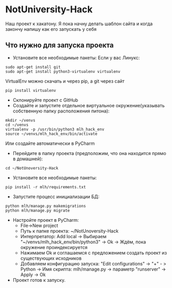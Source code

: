 # NotUniversity-Hack

Наш проект к хакатону. Я пока начну делать шаблон сайта и когда закончу напишу как его запускать у себя


Что нужно для запуска проекта
-------------

- Установите все необходимые пакеты:
Если у вас Линукс:
```
sudo apt-get install git
sudo apt-get install python3-virtualenv virtualenv  
```
VirtualEnv можно скачать и через pip, а git через сайт
```
pip install virtualenv
```

- Склонируйте проект с GitHub
- Создайте и запустите отдельное виртуальное окружение(указывать собственную папку расположения питона):
```
mkdir ~/venvs
cd ~/venvs
virtualenv -p /usr/bin/python3 mlh_hack_env
source ~/venvs/mlh_hack_env/bin/activate
```
Или создайте автоматически в PyCharm
- Перейдите в папку проекта (предположим, что она находится прямо в домашней): 
```
cd ~/NotUnoversity-Hack
```
- Установите все необходимые пакеты: 
```
pip install -r mlh/requirements.txt
```
- Запустите процесс инициализации БД: 
```
python mlh/manage.py makemigrations
python mlh/manage.py migrate
```

- Настройте проект в PyCharm:
  - File->New project
  - Путь к папке проекта: ~/NotUnoversity-Hack
  - Интерпретатор: Add local -> Выбираем "~/venvs/mlh_hack_env/bin/python3" -> Ok -> Ждём, пока окружение проиндексируется
  - Нажимаем Ok и соглашаемся с предложением создать проект из существующих исходников
  - Добавляем конфигурацию запуска: "Edit configurations" -> "+" - > Python -> Имя скрипта: mlh/manage.py -> параметр "runserver" -> Apply -> Ok
- Проект готов к запуску.
